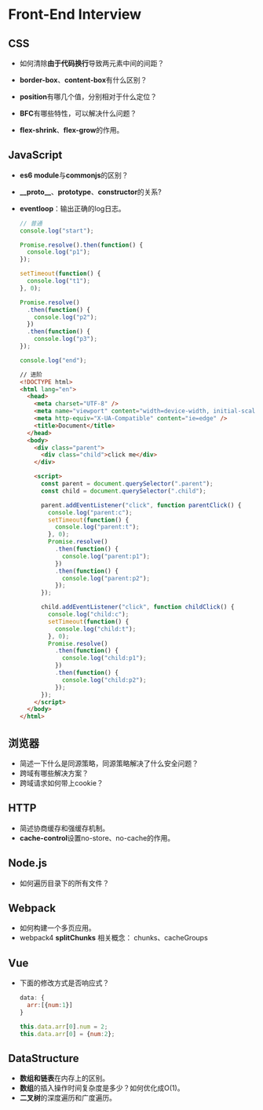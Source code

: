 

# Front-End Interview



## CSS

* 如何清除**由于代码换行**导致两元素中间的间距？

* **border-box**、**content-box**有什么区别？

* **position**有哪几个值，分别相对于什么定位？

* **BFC**有哪些特性，可以解决什么问题？

* **flex-shrink**、**flex-grow**的作用。

  

## JavaScript

* **es6 module**与**commonjs**的区别？

* **\_\_proto\_\_**、**prototype**、**constructor**的关系?

* **eventloop**：输出正确的log日志。

  ```javascript
  // 普通
  console.log("start");
  
  Promise.resolve().then(function() {
    console.log("p1");
  });
  
  setTimeout(function() {
    console.log("t1");
  }, 0);
  
  Promise.resolve()
    .then(function() {
      console.log("p2");
    })
    .then(function() {
      console.log("p3");
  });
  
  console.log("end");
  ```
  
  ```html
  // 进阶
  <!DOCTYPE html>
  <html lang="en">
    <head>
      <meta charset="UTF-8" />
      <meta name="viewport" content="width=device-width, initial-scale=1.0" />
      <meta http-equiv="X-UA-Compatible" content="ie=edge" />
      <title>Document</title>
    </head>
    <body>
      <div class="parent">
        <div class="child">click me</div>
      </div>
  
      <script>
        const parent = document.querySelector(".parent");
        const child = document.querySelector(".child");
  
        parent.addEventListener("click", function parentClick() {
          console.log("parent:c");
          setTimeout(function() {
            console.log("parent:t");
          }, 0);
          Promise.resolve()
            .then(function() {
              console.log("parent:p1");
            })
            .then(function() {
              console.log("parent:p2");
            });
        });
  
        child.addEventListener("click", function childClick() {
          console.log("child:c");
          setTimeout(function() {
            console.log("child:t");
          }, 0);
          Promise.resolve()
            .then(function() {
              console.log("child:p1");
            })
            .then(function() {
              console.log("child:p2");
            });
        });
      </script>
    </body>
  </html>
  ```
  



## 浏览器

* 简述一下什么是同源策略，同源策略解决了什么安全问题？
* 跨域有哪些解决方案？
* 跨域请求如何带上cookie？



## HTTP

* 简述协商缓存和强缓存机制。
* **cache-control**设置no-store、no-cache的作用。



## Node.js

* 如何遍历目录下的所有文件？



## Webpack

* 如何构建一个多页应用。
* webpack4 **splitChunks** 相关概念： chunks、cacheGroups



## Vue

* 下面的修改方式是否响应式？

  ```javascript
  data: {
  	arr:[{num:1}]
  }
  
  this.data.arr[0].num = 2;
  this.data.arr[0] = {num:2};
  ```

  

## DataStructure

* **数组和链表**在内存上的区别。
* **数组**的插入操作时间复杂度是多少？如何优化成O(1)。
* **二叉树**的深度遍历和广度遍历。

